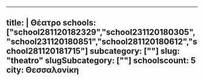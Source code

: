 
---
title: |
   Θέατρο
schools: ["school281120182329","school231120180305","school231120180851","school281120180612","school281120181715"]
subcategory: [""]
slug: "theatro"
slugSubcategory: [""]
schoolscount: 5
city: Θεσσαλονίκη
---


